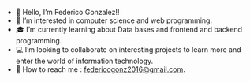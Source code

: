 - 👋 Hello, I’m Federico Gonzalez!!
- 👀 I’m interested in computer science and web programming.
- 🎓 I’m currently learning about Data bases and frontend and backend programming.
- 💻 I’m looking to collaborate on interesting projects to learn more and enter the world of information technology.
- 📮 How to reach me : federicogonz2016@gmail.com.

<!---
FedeGonzalez2016/FedeGonzalez2016 is a ✨ special ✨ repository because its `README.md` (this file) appears on your GitHub profile.
You can click the Preview link to take a look at your changes.
--->
